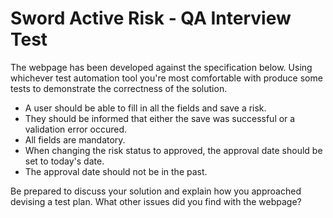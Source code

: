 Sword Active Risk - QA Interview Test
====================

The webpage has been developed against the specification below. Using whichever test automation tool you're most comfortable with produce some tests to demonstrate the correctness of the solution.

* A user should be able to fill in all the fields and save a risk.
* They should be informed that either the save was successful or a validation error occured.
* All fields are mandatory.
* When changing the risk status to approved, the approval date should be set to today's date.
* The approval date should not be in the past.

Be prepared to discuss your solution and explain how you approached devising a test plan.
What other issues did you find with the webpage?
